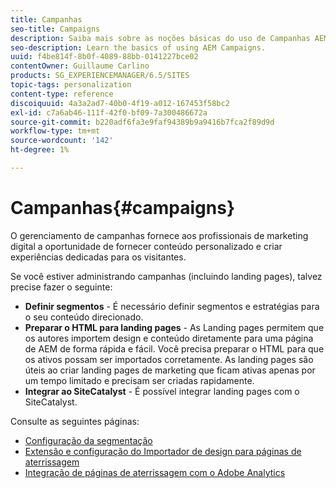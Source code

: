 ```yaml
---
title: Campanhas
seo-title: Campaigns
description: Saiba mais sobre as noções básicas do uso de Campanhas AEM.
seo-description: Learn the basics of using AEM Campaigns.
uuid: f4be814f-8b0f-4089-88bb-0141227bce02
contentOwner: Guillaume Carlino
products: SG_EXPERIENCEMANAGER/6.5/SITES
topic-tags: personalization
content-type: reference
discoiquuid: 4a3a2ad7-40b0-4f19-a012-167453f58bc2
exl-id: c7a6ab46-111f-42f0-bf09-7a300486672a
source-git-commit: b220adf6fa3e9faf94389b9a9416b7fca2f89d9d
workflow-type: tm+mt
source-wordcount: '142'
ht-degree: 1%

---
```


# Campanhas{#campaigns}

O gerenciamento de campanhas fornece aos profissionais de marketing digital a oportunidade de fornecer conteúdo personalizado e criar experiências dedicadas para os visitantes.

Se você estiver administrando campanhas (incluindo landing pages), talvez precise fazer o seguinte:

* **Definir segmentos** - É necessário definir segmentos e estratégias para o seu conteúdo direcionado.
* **Preparar o HTML para landing pages** - As Landing pages permitem que os autores importem design e conteúdo diretamente para uma página de AEM de forma rápida e fácil. Você precisa preparar o HTML para que os ativos possam ser importados corretamente. As landing pages são úteis ao criar landing pages de marketing que ficam ativas apenas por um tempo limitado e precisam ser criadas rapidamente.
* **Integrar ao SiteCatalyst** - É possível integrar landing pages com o SiteCatalyst.

Consulte as seguintes páginas:

* [Configuração da segmentação](/help/sites-administering/campaign-segmentation.md)
* [Extensão e configuração do Importador de design para páginas de aterrissagem](/help/sites-administering/extending-the-design-importer-for-landingpages.md)
* [Integração de páginas de aterrissagem com o Adobe Analytics](/help/sites-administering/integrating-landing-pages-with-adobe-analytics.md)
